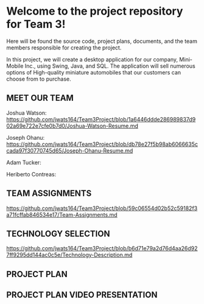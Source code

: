 # Welcome to the project repository for Team 3!

Here will be found the source code, project plans, documents, and the team members responsible for creating the project.

In this project, we will create a desktop application for our company, Mini-Mobile Inc., using Swing, Java, and SQL.
The application will sell numerous options of High-quality miniature automobiles that our customers can choose from to purchase.

## **MEET OUR TEAM**

Joshua Watson: https://github.com/jwats164/Team3Project/blob/1a6446ddde286989837d902a69e722e7cfe0b7d0/Joshua-Watson-Resume.md


Joseph Ohanu: https://github.com/jwats164/Team3Project/blob/db78e27f5b98ab6066635ccada97f30770745d65/Joseph-Ohanu-Resume.md


Adam Tucker:


Heriberto Contreas: 



## **TEAM ASSIGNMENTS**

https://github.com/jwats164/Team3Project/blob/59c06554d02b52c59182f3a71fcffab846534e17/Team-Assignments.md


## **TECHNOLOGY SELECTION**

https://github.com/jwats164/Team3Project/blob/b6d71e79a2d76d4aa26d927ff9295dd144ac0c5e/Technology-Description.md


## **PROJECT PLAN**



## **PROJECT PLAN VIDEO PRESENTATION**
